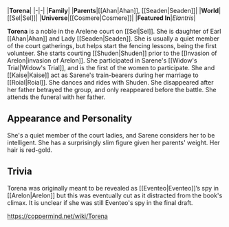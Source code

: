 |**Torena**|
|-|-|
|**Family**|
|**Parents**|[[Ahan\|Ahan]], [[Seaden\|Seaden]]|
|**World**|[[Sel\|Sel]]|
|**Universe**|[[Cosmere\|Cosmere]]|
|**Featured In**|*Elantris*|

**Torena** is a noble in the Arelene court on [[Sel\|Sel]].
She is daughter of Earl [[Ahan\|Ahan]] and Lady [[Seaden\|Seaden]]. She is usually a quiet member of the court gatherings, but helps start the fencing lessons, being the first volunteer. She starts courting [[Shuden\|Shuden]] prior to the [[Invasion of Arelon\|invasion of Arelon]]. She participated in Sarene's [[Widow's Trial\|Widow's Trial]], and is the first of the women to participate. She and [[Kaise\|Kaise]] act as Sarene's train-bearers during her marriage to [[Roial\|Roial]]. She dances and rides with Shuden.
She disappeared after her father betrayed the group, and only reappeared before the battle. She attends the funeral with her father.

## Appearance and Personality
She's a quiet member of the court ladies, and Sarene considers her to be intelligent. She has a surprisingly slim figure given her parents' weight. Her hair is red-gold.

## Trivia
Torena was originally meant to be revealed as [[Eventeo\|Eventeo]]’s spy in [[Arelon\|Arelon]] but this was eventually cut as it distracted from the book's climax. It is unclear if she was still Eventeo's spy in the final draft.


https://coppermind.net/wiki/Torena